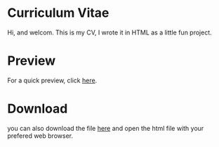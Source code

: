 # Curriculum Vitae

Hi, and welcom. This is my CV, I wrote it in HTML as a little fun project.

# Preview

For a quick preview, click [here](https://htmlpreview.github.io/?https://github.com/eden-benayoun/my-cv/blob/main/cv.html).

# Download

you can also download the file [here](https://github.com/eden-benayoun/my-cv/archive/refs/heads/main.zip) and open the html file with your prefered web browser.

